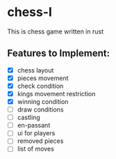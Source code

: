 # chess-I
This is chess game written in rust
## Features to Implement:
- [x]  chess layout
- [x]  pieces movement
- [x]  check condition
- [x]  kings movement restriction
- [x]  winning condition
- [ ]  draw conditions
- [ ]  castling
- [ ]  en-passant
- [ ]  ui for players
- [ ]  removed pieces
- [ ]  list of moves
